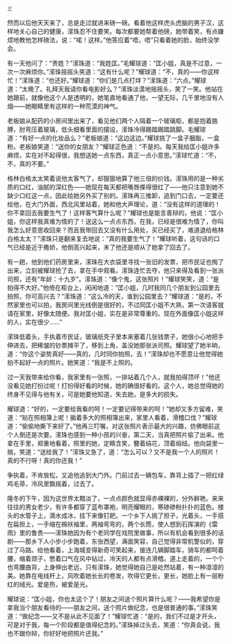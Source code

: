     三 

   然而以后他天天来了，总是走过就进来磅一磅。看着他这样虎头虎脑的男子汉，这样地关心自己的健康，潆珠忍不住要笑。每次都要她帮着他磅，她带着笑，有点嫌烦地教他怎样磅法，说：“喏！这样。”他答应着“唔，唔”只看着她的脸，始终没学会。

   有一天他问了：“贵姓？”潆珠道：“我姓匡。”毛耀球道：“匡小姐，真是不过意，一次一次麻烦你。”潆珠摇摇头笑道：“这有什么呢？”耀球道：“不，真的——你这样忙！”潆珠道：“也还好。”耀球道：“你们是几点打烊？”潆珠道：“六点。”耀球道：“太晚了。礼拜天我请你看电影好么？”潆珠淡漠地摇摇头，笑了一笑。他站在她跟前，就像他这个人是透明的，她笔直地看通了他，一望无际，几千里地没有人烟——她眼睛里有这样的一种荒漠的神气。

   老板娘从配药的小房间里出来了，看见他们两个人隔着一个玻璃柜，都是抱着胳膊，肘弯压着玻璃，低头细看里面的摆设，潆珠冷得踢踏踢踏跳脚。毛耀球道：“有好一点的化妆品么？”老板娘道：“这边这边。”耀球挑了一盒子胭脂，一盒粉。老板娘笑道：“送你的女朋友？”耀球正色道：“不是的。每天我给匡小姐许多麻烦，实在对不起得很，我想送她一点东西，真正一点小意思。”潆球忙道：“不，不，真的不要。”

   格林白格太太笑着说他太客气了，却狠狠地算了他三倍的价钱。潆珠用的是一种劣质的口红，油腻的深红色——她现在每天都把嘴唇搽得很红了——他只注意到她不缺少口红这一点，因此给她另外买了别的。潆珠再三推卸，追到门口去，一定要还给他，在大门外面，西北风里站着，她和他大声理论，道：“没有这样的道理的！你不拿回去我要生气了！这样客气算什么呢？”耀球也是能言善辩的，他说：“匡小姐，你这样我真难为情的了！送这么一点点东西，在我，已经是很难为情了，你叫我怎么好意思收回来？而且我带回去又没有什么用处，买已经买了，难道退给格林白格太太？”潆珠只是翻来复去地说：“真的我要生气了！”耀球听着，这句话的口气已经是近于撒娇，他倒高兴起来，末了他还是顺从了她拿了回去了。

   有一趟，他到他们药房里来，潆珠在大衣袋里寻找一张旧的发票，把市民证也掏了出来，立刻被耀球抢了去，拿在手中观看。潆珠连忙去夺，他只来得及看到一张派司照，还有“年龄：十九岁”。潆珠道：“像个鬼，这张照片！”耀球笑笑，道：“是拍得不大好。”他倚在柜台上，闲闲地道：“匡小姐，几时我同几个朋友到公园里去拍照，你可高兴去？”潆珠道：“这么冷的天，谁到公园里去？”耀球道：“是的，不然家里也可以拍，我房间里光线倒是很好的，不过同匡小姐不大熟，第一次请客就请在家里，好像太随便。我对匡小姐，实在是非常尊重的。现在外面像匡小姐这样的人，实在很少……”

   潆珠低着头，手执着市民证，玻璃纸壳子里本来塞着几张钱票子，她很小心地把手伸进去，把稀皱的钞票摊平了，移到上角，盖没她那张派司照。耀球望了她半晌，道：“你这个姿势真好——真的，几时同你拍照，去！”潆珠却也不愿意让他觉得她拍不起好一点的照片。她笑道：“我是不上照的。

   过一天我带来给你看，我家里有一张照，一排站着几个人，就我拍得顶坏！”他还没看见她打扮过呢！打扮得好看的时候，她的确很好看的。这个人，她总觉得她的终身不见得与他有关，可是她要他知道，失去她，是多大的损失。

   耀球道：“好的，一定要给我看的呵！一定要记得带来的呵！”她却又多方留难，笑道：“贴在照相簿上呢！掮着多大的照相簿出来，家里人看着，滑稽口伐？”耀球道：“偷偷地撕下来好了。”他再三叮嘱，对这张照片表示最大的兴趣，仿佛眼前这个人倒还是次要。潆珠也感到一种小孩的兴奋，第二天，当真把照片偷了出来。他拿在手里，郑重地看着，照里的她，定睛含笑，簪着绢花，顶着缎结。他向袋里一揣，笑道：“送给我了！”潆珠又急了，道：“怎么可以？又不是我一个人的照片！真的不行呀！真的你还我！”

   争执着，不肯放松，又追他追到大门外。门前过去一辆包车，靠背上插了一把红绿鸡毛帚，冷风里飘摇着，过去了。

   隆冬的下午，因为这世界太黯淡了，一点点颜色就显得赤裸裸的，分外鲜艳。来来往往的男女老少，有许多都穿了蓝布罩袍，明亮耀眼的，寒碜碜粉扑扑的蓝色。楼头的水管子上，滴水成冰，挂下来像钉耙。一个乡下人挑了担子，光着头，一手搭在扁担上，一手缩在棉袄袖里，两袖弯弯的，两个长筒，使人想到石挥演的《雷雨》里的鲁贵——潆珠她因为有个老同学在戏院里做事，所以有机会看到很多的话剧——那乡下人小步小步跑着，东张西望，满面笑容，自己觉得非常机警似的，穿过了马路。给他看着，上海城变得新奇可笑起来，接连几辆脚踏车，骑车的都呵着腰，缩着颈子，憋着口气在风中钻过，冷天的人都有点滑稽。道上走着的，一个个也弯腰曲背，上身伸出老远，只有潆珠，她觉得她自己是屹然站着，有一种凛凛的美。她靠在电线杆上，风吹着她长长的卷发，吹得它更长，更长，她脸上有一层粉红的绒光。爱是热，被爱是光。

   耀球说：“匡小姐，你也太这个了！朋友之间送个照片算什么呢？——我希望你是拿我当个朋友看待的——朋友之间，送个照片做纪念，也是很普通的事。”潆珠笑道：“做纪念——又不是从此不见面了！”耀球忙道：“是的，我们不过是才开头，可是对于我，每一个阶段都是值得纪念的。”潆珠掉过头去，笑道：“你真会说，我也不跟你辩，你好好地把照片还我。”

